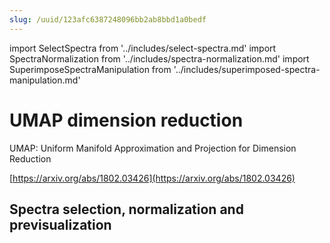 ```yaml
---
slug: /uuid/123afc6387248096bb2ab8bbd1a0bedf
---
```


import SelectSpectra from '../includes/select-spectra.md'
import SpectraNormalization from '../includes/spectra-normalization.md'
import SuperimposeSpectraManipulation from '../includes/superimposed-spectra-manipulation.md'

# UMAP dimension reduction

UMAP: Uniform Manifold Approximation and Projection for Dimension Reduction

[https://arxiv.org/abs/1802.03426](https://arxiv.org/abs/1802.03426)

## Spectra selection, normalization and previsualization

<SelectSpectra />
<SpectraNormalization />
<SuperimposeSpectraManipulation />
